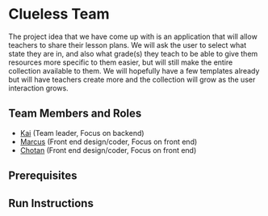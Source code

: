 # Clueless Team
The project idea that we have come up with is an application that will allow teachers to share their lesson plans. We will ask the user to select what state they are in, and also what grade(s) they teach to be able to give them resources more specific to them easier, but will still make the entire collection available to them. We will hopefully have a few templates already but will have teachers create more and the collection will grow as the user interaction grows.

## Team Members and Roles

* [Kai](https://github.com/KaiDu4/CIS350-HW2-Dulak) (Team leader, Focus on backend)
* [Marcus](https://github.com/mabaddom/CIS350---HW2-Abad-Dominguez) (Front end design/coder, Focus on front end)
* [Chotan](https://github.com/ChotanSharma/CIS350-HW2-SHARMA) (Front end design/coder, Focus on front end)

## Prerequisites

## Run Instructions
